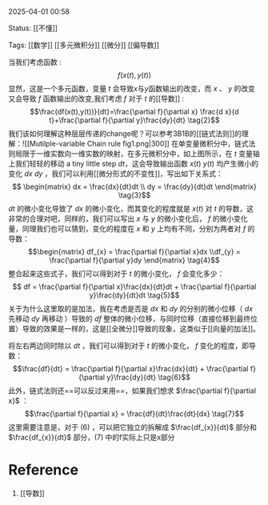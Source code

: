 2025-04-01  00:58

Status: [[不懂]]

Tags: [[数学]]  [[多元微积分]]  [[微分]] [[偏导数]]

当我们考虑函数 :$$ f(x(t),y(t)) \tag{1}$$显然，这是一个多元函数，变量 $t$ 会导致$x$与$y$函数输出的改变，而 $x$ 、 $y$ 的改变又会导致 $f$ 函数输出的改变,我们考虑 $f$ 对于 $t$ 的[[导数]] :$$\frac{df(x(t),y(t))}{dt}=\frac{\partial f}{\partial x} \frac{d x}{d t}+\frac{\partial f}{\partial y}\frac{dy}{dt} \tag{2}$$
我们该如何理解这种层层传递的change呢？可以参考3B1B的[[链式法则]]的理解：![[Mutilple-variable Chain rule fig1.png|300]]
在单变量微积分中，链式法则局限于一维实数向一维实数的映射，在多元微积分中，如上图所示，在 $t$ 变量轴上我们轻轻的移动 a tiny little step $dt$，这会导致输出函数 $x(t)$ $y(t)$ 均产生微小的变化 $dx$ $dy$ ，我们可以利用[[微分形式的不变性]]，写出如下关系式：$$ \begin{matrix}
dx = \frac{dx}{dt}dt
 \\ dy = \frac{dy}{dt}dt
\end{matrix}  \tag{3}$$$dt$ 的微小变化导致了 $dx$ 的微小变化，而其变化的程度就是 $x(t)$ 对 $t$ 的导数，这非常的合理对吧，同样的，我们可以写出 $x$ 与 $y$ 的微小变化后， $f$ 的微小变化量，同理我们也可以猜到，变化的程度在 $x$ 和 $y$ 上均有不同，分别为两者对 $f$ 的导数：$$\begin{matrix} df_{x} = \frac{\partial f}{\partial x}dx 
\\df_{y} = \frac{\partial f}{\partial y}dy 
\end{matrix} \tag{4}$$ 整合起来这些式子，我们可以得到对于 $t$ 的微小变化， $f$ 会变化多少：$$ df = \frac{\partial f}{\partial x}\frac{dx}{dt}dt + \frac{\partial f}{\partial y}\frac{dy}{dt}dt  \tag{5}$$
关于为什么这里取的是加法，我在考虑是否是 $dx$ 和 $dy$ 的分别的微小位移（ $dx$ 先移动  $dy$ 再移动 ）导致的 $df$ 整体的微小位移，与同时位移（直接位移到最终位置）导致的效果是一样的，这是[[全微分]]导致的现象，这类似于[[向量的加法]]。

将左右两边同时除以 $dt$ ，我们可以得到对于 $t$ 的微小变化， $f$ 变化的程度，即导数：$$\frac{df}{dt} = \frac{\partial f}{\partial x}\frac{dx}{dt} + \frac{\partial f}{\partial y}\frac{dy}{dt} \tag{6}$$
此外，链式法则还==可以反过来用==，如果我们想求 $\frac{\partial f}{\partial x}$ ：
$$\frac{\partial f}{\partial x} = \frac{df}{dt}\frac{dt}{dx} \tag{7}$$
这里需要注意是，对于 $(6)$ ，可以把它独立的拆解成 $\frac{df_{x}}{dt}$ 部分和 $\frac{df_{x}}{dt}$ 部分，$(7)$ 中的f实际上只是x部分
# Reference
1. [[导数]]